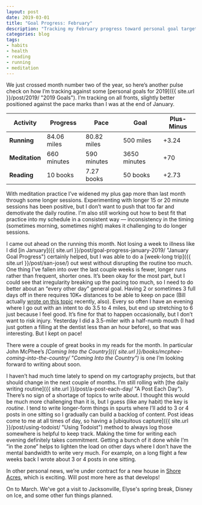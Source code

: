 ```yaml
---
layout: post
date: 2019-03-01
title: "Goal Progress: February"
description: "Tracking my February progress toward personal goal targets for the year."
categories: blog
tags:
- habits
- health
- reading
- running
- meditation
---
```


We just crossed month number two of the year, so here’s another pulse check on how I’m tracking against some [personal goals for 2019]({{ site.url }}/post/2019/ "2019 Goals"). I’m tracking on all fronts, slightly better positioned against the pace marks than I was at the end of January. 

| Activity       | Progress    | Pace        | Goal         | Plus-Minus                       |
|----------------|-------------|-------------|--------------|----------------------------------|
| **Running**    | 84.06 miles | 80.82 miles | 500 miles    | <span class="green">+3.24</span> |
| **Meditation** | 660 minutes | 590 minutes | 3650 minutes | <span class="green">+70</span>   |
| **Reading**    | 10 books    | 7.27 books  | 50 books     | <span class="green">+2.73</span> |

With meditation practice I’ve widened my plus gap more than last month through some longer sessions. Experimenting with longer 15 or 20 minute sessions has been positive, but I don’t want to push that too far and demotivate the daily routine. I'm also still working out how to best fit that practice into my schedule in a consistent way — inconsistency in the timing (sometimes morning, sometimes night) makes it challenging to do longer sessions.

I came out ahead on the running this month. Not losing a week to illness like I did [in January]({{ site.url }}/post/goal-progress-january-2019/ "January Goal Progress") certainly helped, but I was able to do a [week-long trip]({{ site.url }}/post/san-jose/) out west without disrupting the routine too much. One thing I’ve fallen into over the last couple weeks is fewer, longer runs rather than frequent, shorter ones. It’s been okay for the most part, but I could see that irregularity breaking up the pacing too much, so I need to do better about an “every other day” general goal. Having 2 or sometimes 3 full days off in there requires 10K+ distances to be able to keep on pace (Bill actually [wrote on this topic](https://medium.com/the-war-on-cubicle-body/run-from-daylight-b91b2868e93 "Run From Daylight") recently, also). Every so often I have an evening where I go out with an intent to do 3.5 to 4 miles, but end up stretching to 6 just because I feel good. It’s fine for that to happen occasionally, but I don’t want to risk injury. Yesterday I did a 3.5-miler with a half-numb mouth (I had just gotten a filling at the dentist less than an hour before), so that was interesting. But I kept on pace!

There were a couple of great books in my reads for the month. In particular John McPhee’s _[Coming Into the Country]({{ site.url }}/books/mcphee-coming-into-the-country/ "Coming Into the Country")_ is one I’m looking forward to writing about soon. 

I haven’t had much time lately to spend on my cartography projects, but that should change in the next couple of months. I’m still rolling with [the daily writing routine]({{ site.url }}/post/a-post-each-day/ "A Post Each Day"). There’s no sign of a shortage of topics to write about. I thought this would be much more challenging than it is, but I guess (like any habit) the key is _routine_. I tend to write longer-form things in spurts where I’ll add to 3 or 4 posts in one sitting so I gradually can build a backlog of content. Post ideas come to me at all times of day, so having a [ubiquitous capture]({{ site.url }}/post/using-todoist/ "Using Todoist") method to always log those somewhere is helpful to keep track. Making the time for writing each evening definitely takes commitment. Getting a bunch of it done while I’m “in the zone” helps to lighten the load on other days where I don’t have the mental bandwidth to write very much. For example, on a long flight a few weeks back I wrote about 3 or 4 posts in one sitting.

In other personal news, we’re under contract for a new house in [Shore Acres](http://www.shoreacresflorida.com/ "Shore Acres"), which is exciting. Will post more here as that develops!

On to March. We've got a visit to Jacksonville, Elyse's spring break, Disney on Ice, and some other fun things planned.
